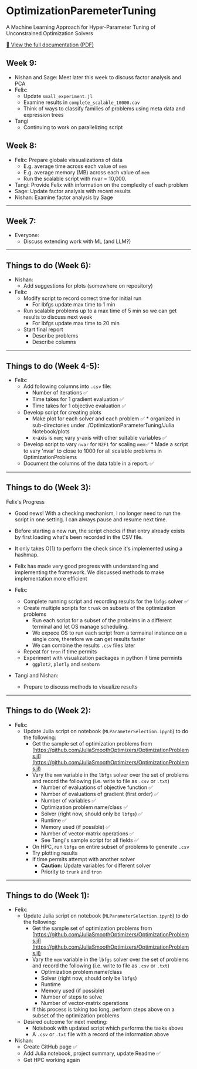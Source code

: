 # OptimizationParemeterTuning
A Machine Learning Approach for Hyper-Parameter Tuning of Unconstrained Optimization Solvers

[📄 View the full documentation (PDF)](./Documentation/Documentation.pdf)

## Week 9:
- Nishan and Sage: Meet later this week to discuss factor analysis and PCA
- Felix:
  - Update `small_experiment.jl`
  - Examine results in `complete_scalable_10000.cav`
  - Think of ways to classify families of problems using meta data and expression trees
- Tangi
  - Continuing to work on parallelizing script  

## Week 8:
- Felix: Prepare globale vissualizations of data
  - E.g. average time across each value of `mem`
  - E.g. average memory (MB) across each value of `mem`
  - Run the scalable script with nvar = 10,000.
- Tangi: Provide Felix with information on the complexity of each problem
- Sage: Update factor analysis with recent results
- Nishan: Examine factor analysis by Sage
 
---
## Week 7:
- Everyone:
  - Discuss extending work with ML (and LLM?)

---
## Things to do (Week 6):
- Nishan:
  - Add suggestions for plots (somewhere on repository)
- Felix:
  - Modify script to record correct time for initial run
    - For lbfgs update max time to 1 min  
  - Run scalable problems up to a max time of 5 min so we can get results to discuss next week
    - For lbfgs update max time to 20 min
  - Start final report
    - Describe problems
    - Describe columns
---
## Things to do (Week 4-5):

- Felix:
  - Add following columns into `.csv` file: 
    - Number of iterations ✅
    - Time takes for 1 gradient evaluation ✅
    - Time takes for 1 objective evaluation ✅
  - Develop script for creating plots   
    - Make plot for each solver and each problem ✅  * organized in sub-directories under ./OptimizationParameterTuning/Julia Notebook/plots
    - x-axis is `mem`; vary y-axis with other suitable variables ✅
  - Develop script to vary `nvar` for `NZF1` for scaling `mem`✅ * Made a script to vary 'nvar' to close to 1000 for all scalable problems in OptimizationProblems
  - Document the columns of the data table in a report. ✅

---
## Things to do (Week 3):

Felix's Progress
  - Good news! With a checking mechanism, I no longer need to run the script in one setting. I can always pause and resume next time.
  - Before starting a new run, the script checks if that entry already exists by first loading what's been recorded in the CSV file.
  - It only takes O(1) to perform the check since it's implemented using a hashmap.

- Felix has made very good progress with understanding and implementing the framework. We discussed methods to make implementation more efficient
- Felix:
  - Complete running script and recording results for the `lbfgs` solver ✅
  - Create multiple scripts for `trunk` on subsets of the optimization problems
    - Run each script for a subset of the probelms in a different terminal and let OS manage scheduling.
    - We expece OS to run each script from a termainal instance on a single core, therefore we can get results faster
    - We can combine the results `.csv` files later
  - Repeat for `tron` if time permits
  - Experiment with visualization packages in python if time permints
    - `ggplot2`, `plotly` and `seaborn`  
- Tangi and Nishan:
  - Prepare to discuss methods to visualize results
    
---
## Things to do (Week 2):

- Felix:
  - Update Julia script on notebook (`MLParameterSelection.ipynb`) to do the following:
    - Get the sample set of optimization problems from [https://github.com/JuliaSmoothOptimizers/OptimizationProblems.jl](https://github.com/JuliaSmoothOptimizers/OptimizationProblems.jl)
    - Vary the `mem` variable in the `lbfgs` solver over the set of problems and record the following (i.e. write to file as `.csv` or `.txt`)
      - Number of evaluations of objective function ✅
      - Number of evaluations of gradient (first order) ✅
      - Number of variables ✅
      - Optimization problem name/class ✅
      - Solver (right now, should only be `lbfgs`) ✅
      - Runtime ✅
      - Memory used (if possible) ✅
      - Number of vector-matrix operations ✅
      - See Tangi's sample script for all fields ✅
    - On HPC, run `lbfgs` on entire subset of problems to generate `.csv`
    - Try plotting results
    - If time permits attempt with another solver
      - **Caution:** Update variables for different solver
      - Priority to `trunk` and `tron`

---

## Things to do (Week 1):

- Felix:
  - Update Julia script on notebook (`MLParameterSelection.ipynb`) to do the following:
    - Get the sample set of optimization problems from [https://github.com/JuliaSmoothOptimizers/OptimizationProblems.jl](https://github.com/JuliaSmoothOptimizers/OptimizationProblems.jl)
    - Vary the `mem` variable in the `lbfgs` solver over the set of problems and record the following (i.e. write to file as `.csv` or `.txt`)
      - Optimization problem name/class
      - Solver (right now, should only be `lbfgs`)
      - Runtime
      - Memory used (if possible)
      - Number of steps to solve
      - Number of vector-matrix operations
    - If this process is taking too long, perform steps above on a subset of the optimization problems
  - Desired outcome for next meeting:
    - Notebook with updated script which performs the tasks above
    - A `.csv` or `.txt` file with a record of the information above
- Nishan:
  - Create GitHub page ✅
  - Add Julia notebook, project summary, update Readme ✅
  - Get HPC working again 
